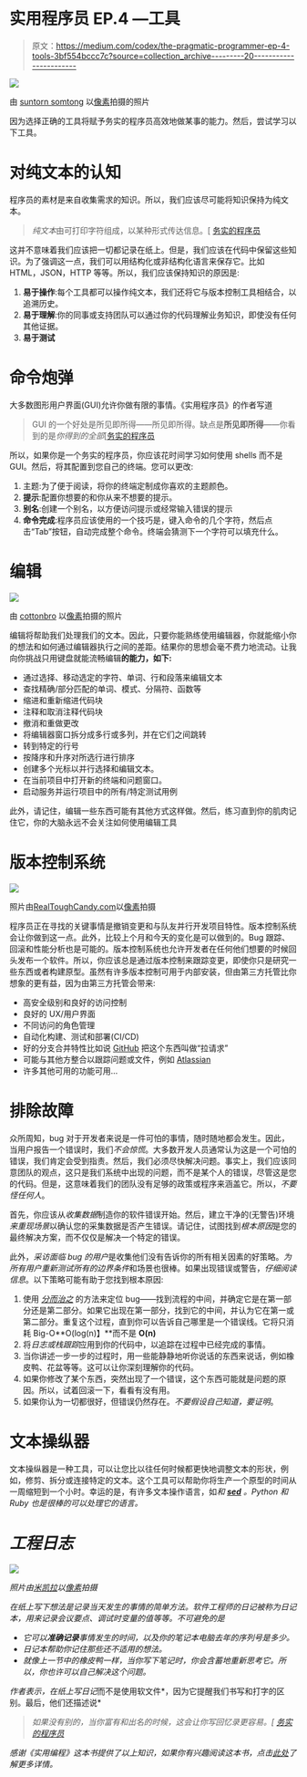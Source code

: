 # 实用程序员 EP.4 —工具

> 原文：<https://medium.com/codex/the-pragmatic-programmer-ep-4-tools-3bf554bccc7c?source=collection_archive---------20----------------------->

![](img/023e1c6d7290adf75383521d6057a83a.png)

由 [suntorn somtong](https://www.pexels.com/@suntorn-somtong-386224/) 以[像素](https://www.pexels.com/)拍摄的照片

因为选择正确的工具将赋予务实的程序员高效地做某事的能力。然后，尝试学习以下工具。

# **对纯文本的认知**

程序员的素材是来自收集需求的知识。所以，我们应该尽可能将知识保持为纯文本。

> *纯文本*由可打印字符组成，以某种形式传达信息。[ [务实的程序员](https://learning.oreilly.com/library/view/the-pragmatic-programmer/9780135956977/f_0035.xhtml#plain_text)

这并不意味着我们应该把一切都记录在纸上。但是，我们应该在代码中保留这些知识。为了强调这一点，我们可以用结构化或非结构化语言来保存它。比如 HTML，JSON，HTTP 等等。所以，我们应该保持知识的原因是:

1.  **易于操作**:每个工具都可以操作纯文本，我们还将它与版本控制工具相结合，以追溯历史。
2.  **易于理解**:你的同事或支持团队可以通过你的代码理解业务知识，即使没有任何其他证据。
3.  **易于测试**

# **命令炮弹**

大多数图形用户界面(GUI)允许你做有限的事情。《实用程序员》的作者写道

> GUI 的一个好处是所见即所得——所见即所得。缺点是**所见即所得**——你看到的是*你得到的全部*[[务实的程序员](https://learning.oreilly.com/library/view/the-pragmatic-programmer/9780135956977/f_0036.xhtml#know_your_shell)

所以，如果你是一个务实的程序员，你应该花时间学习如何使用 shells 而不是 GUI。然后，将其配置到您自己的终端。您可以更改:

1.  主题:为了便于阅读，将你的终端定制成你喜欢的主题颜色。
2.  **提示**:配置你想要的和你从来不想要的提示。
3.  **别名**:创建一个别名，以方便访问提示或经常输入错误的提示
4.  **命令完成**:程序员应该使用的一个技巧是，键入命令的几个字符，然后点击“Tab”按钮，自动完成整个命令。终端会猜测下一个字符可以填充什么。

# 编辑

![](img/aaab11efc26476f44d2beb5612197c18.png)

由 [cottonbro](https://www.pexels.com/@cottonbro/) 以[像素](https://www.pexels.com/)拍摄的照片

编辑将帮助我们处理我们的文本。因此，只要你能熟练使用编辑器，你就能缩小你的想法和如何通过编辑器执行之间的差距。结果你的思想会毫不费力地流动。让我向你挑战只用键盘就能流畅编辑**的能力，如下:**

*   通过选择、移动选定的字符、单词、行和段落来编辑文本
*   查找精确/部分匹配的单词、模式、分隔符、函数等
*   缩进和重新缩进代码块
*   注释和取消注释代码块
*   撤消和重做更改
*   将编辑器窗口拆分成多行或多列，并在它们之间跳转
*   转到特定的行号
*   按降序和升序对所选行进行排序
*   创建多个光标以并行选择和编辑文本。
*   在当前项目中打开新的终端和问题窗口。
*   启动服务并运行项目中的所有/特定测试用例

此外，请记住，编辑一些东西可能有其他方式这样做。然后，练习直到你的肌肉记住它，你的大脑永远不会关注如何使用编辑工具

# 版本控制系统

![](img/1402b485de26f2963f05901c45a14977.png)

照片由[RealToughCandy.com](https://www.pexels.com/@realtoughcandy/)以[像素](https://www.pexels.com/)拍摄

程序员正在寻找的关键事情是撤销变更和与队友并行开发项目特性。版本控制系统会让你做到这一点。此外，比较上个月和今天的变化是可以做到的。Bug 跟踪、回滚和性能分析也是可能的。版本控制系统也允许开发者在任何他们想要的时候回头发布一个软件。所以，你应该总是通过版本控制来跟踪变更，即使你只是研究一些东西或者构建原型。虽然有许多版本控制可用于内部安装，但由第三方托管比你想象的更有益，因为由第三方托管会带来:

*   高安全级别和良好的访问控制
*   良好的 UX/用户界面
*   不同访问的角色管理
*   自动化构建、测试和部署(CI/CD)
*   好的分支合并特性比如说 [GitHub](https://github.com/) 把这个东西叫做“拉请求”
*   可能与其他方整合以跟踪问题或文件，例如 [Atlassian](https://www.atlassian.com/)
*   许多其他可用的功能可用…

# 排除故障

众所周知，bug 对于开发者来说是一件可怕的事情，随时随地都会发生。因此，当用户报告一个错误时，我们*不会惊慌*。大多数开发人员通常认为这是一个可怕的错误，我们肯定会受到指责。然后，我们必须尽快解决问题。事实上，我们应该同意团队的观点，这只是我们系统中出现的问题，而不是某个人的错误，尽管这是您的代码。但是，这意味着我们的团队没有足够的政策或程序来涵盖它。所以，*不要怪任何人*。

首先，你应该从*收集数据*制造你的软件错误开始。然后，建立干净的(无警告)环境*来重现场景*以确认您的采集数据是否产生错误。请记住，试图找到*根本原因*是您的最终解决方案，而不仅仅是解决一个特定的错误。

此外，*采访面临 bug 的用户*是收集他们没有告诉你的所有相关因素的好策略。*为所有用户重新测试所有的边界条件*和场景也很棒。如果出现错误或警告，*仔细阅读信息*。以下策略可能有助于您找到根本原因:

1.  使用 [*分而治之*](https://en.wikipedia.org/wiki/Divide-and-conquer_algorithm) 的方法来定位 bug——找到流程的中间，并确定它是在第一部分还是第二部分。如果它出现在第一部分，找到它的中间，并认为它在第一或第二部分。重复这个过程，直到你可以告诉自己哪里是一个错误线。它将只消耗 Big-O**O(log(n)】**而不是 **O(n)**
2.  将*日志或栈跟踪*应用到你的代码中，以追踪在过程中已经完成的事情。
3.  当你讲述一步一步的过程时，用一些能静静地听你说话的东西来说话，例如橡皮鸭、花盆等等。这可以让你深刻理解你的代码。
4.  如果你修改了某个东西，突然出现了一个错误，这个东西可能就是问题的原因。所以，试着回滚一下，看看有没有用。
5.  如果你认为一切都很好，但错误仍然存在。*不要假设自己知道，要证明*。

# 文本操纵器

文本操纵器是一种工具，可以让您比以往任何时候都更快地调整文本的形状，例如，修剪、拆分或连接特定的文本。这个工具可以帮助你将生产一个原型的时间从一周缩短到一个小时。幸运的是，有许多文本操作语言，如[](https://www.ibm.com/docs/en/aix/7.2?topic=awk-command)*和 [**sed**](https://www.gnu.org/software/sed/manual/sed.html) 。Python 和 Ruby 也是很棒的可以处理它的语言。*

# *工程日志*

*![](img/11074616a2db32b7a522f42f2edf4577.png)*

*照片由[米凯拉](https://www.pexels.com/@michaela-87369/)以[像素](https://www.pexels.com/)拍摄*

*在纸上写下想法是记录当天发生的事情的简单方法。软件工程师的日记被称为日记本，用来记录会议要点、调试时变量的值等等。不可避免的是*

*   *它可以**准确记录**事情发生的时间，以及你的笔记本电脑去年的序列号是多少。*
*   *日记本帮助你记住那些还不适用的想法。*
*   *就像上一节中的橡皮鸭一样，当你写下笔记时，你会含蓄地重新思考它。所以，你也许可以自己解决这个问题。*

*作者表示，在纸上写日记*而不是使用软文件*，因为它提醒我们书写和打字的区别。最后，他们还描述说*

> *如果没有别的，当你富有和出名的时候，这会让你写回忆录更容易。[ [务实的程序员](https://learning.oreilly.com/library/view/the-pragmatic-programmer/9780135956977/f_0041.xhtml#daybook)*

*感谢《实用编程》这本书提供了以上知识，如果你有兴趣阅读这本书，点击[此处](https://learning.oreilly.com/library/view/the-pragmatic-programmer/9780135956977/)了解更多详情。*